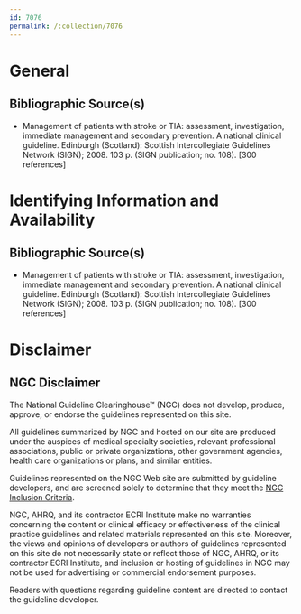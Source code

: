 ```yaml
---
id: 7076
permalink: /:collection/7076
---
```


# General

## Bibliographic Source(s)

- Management of patients with stroke or TIA: assessment, investigation, immediate management and secondary prevention. A national clinical guideline. Edinburgh (Scotland): Scottish Intercollegiate Guidelines Network (SIGN); 2008. 103 p. (SIGN publication; no. 108). [300 references]

# Identifying Information and Availability

## Bibliographic Source(s)

- Management of patients with stroke or TIA: assessment, investigation, immediate management and secondary prevention. A national clinical guideline. Edinburgh (Scotland): Scottish Intercollegiate Guidelines Network (SIGN); 2008. 103 p. (SIGN publication; no. 108). [300 references]

# Disclaimer

## NGC Disclaimer

The National Guideline Clearinghouse™ (NGC) does not develop, produce, approve, or endorse the guidelines represented on this site.

All guidelines summarized by NGC and hosted on our site are produced under the auspices of medical specialty societies, relevant professional associations, public or private organizations, other government agencies, health care organizations or plans, and similar entities.

Guidelines represented on the NGC Web site are submitted by guideline developers, and are screened solely to determine that they meet the [NGC Inclusion Criteria](/help-and-about/summaries/inclusion-criteria).

NGC, AHRQ, and its contractor ECRI Institute make no warranties concerning the content or clinical efficacy or effectiveness of the clinical practice guidelines and related materials represented on this site. Moreover, the views and opinions of developers or authors of guidelines represented on this site do not necessarily state or reflect those of NGC, AHRQ, or its contractor ECRI Institute, and inclusion or hosting of guidelines in NGC may not be used for advertising or commercial endorsement purposes.

Readers with questions regarding guideline content are directed to contact the guideline developer.

